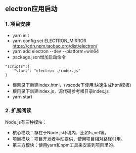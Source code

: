 ## electron应用启动

### 1. 项目安装

- yarn init 
- yarn config set ELECTRON_MIRROR https://cdn.npm.taobao.org/dist/electron/
- yarn add electron --dev --platform=win64
- package.json增加启动命令

```
"scripts":{
    "start": "electron ./index.js"
}
```
- 根目录下新建index.html，(vscode下使用!快速生成html模板)
- 根目录下新建index.js，源代码参考根目录index.js
- yarn start


### 2. 扩展阅读

Node.js有三种模块：
- 核心模块：存在于Node.js环境内，比如fs,net等。
- 项目模块：项目开发者手动提供，使用项目相对路径引用。
- 第三方模块：使用yarn和npm工具来安装到项目里的。
